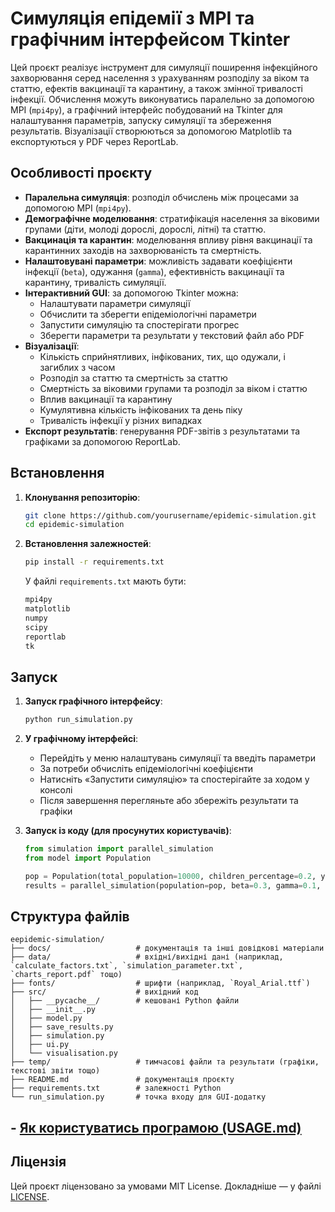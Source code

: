 # Симуляція епідемії з MPI та графічним інтерфейсом Tkinter

Цей проєкт реалізує інструмент для симуляції поширення інфекційного захворювання серед населення з урахуванням розподілу за віком та статтю, ефектів вакцинації та карантину, а також змінної тривалості інфекції. Обчислення можуть виконуватись паралельно за допомогою MPI (`mpi4py`), а графічний інтерфейс побудований на Tkinter для налаштування параметрів, запуску симуляції та збереження результатів. Візуалізації створюються за допомогою Matplotlib та експортуються у PDF через ReportLab.

## Особливості проєкту

- **Паралельна симуляція**: розподіл обчислень між процесами за допомогою MPI (`mpi4py`).
- **Демографічне моделювання**: стратифікація населення за віковими групами (діти, молоді дорослі, дорослі, літні) та статтю.
- **Вакцинація та карантин**: моделювання впливу рівня вакцинації та карантинних заходів на захворюваність та смертність.
- **Налаштовувані параметри**: можливість задавати коефіцієнти інфекції (`beta`), одужання (`gamma`), ефективність вакцинації та карантину, тривалість симуляції.
- **Інтерактивний GUI**: за допомогою Tkinter можна:
  - Налаштувати параметри симуляції
  - Обчислити та зберегти епідеміологічні параметри
  - Запустити симуляцію та спостерігати прогрес
  - Зберегти параметри та результати у текстовий файл або PDF
- **Візуалізації**:
  - Кількість сприйнятливих, інфікованих, тих, що одужали, і загиблих з часом
  - Розподіл за статтю та смертність за статтю
  - Смертність за віковими групами та розподіл за віком і статтю
  - Вплив вакцинації та карантину
  - Кумулятивна кількість інфікованих та день піку
  - Тривалість інфекції у різних випадках
- **Експорт результатів**: генерування PDF-звітів з результатами та графіками за допомогою ReportLab.

## Встановлення

1. **Клонування репозиторію**:
   ```bash
   git clone https://github.com/yourusername/epidemic-simulation.git
   cd epidemic-simulation
   ```

2. **Встановлення залежностей**:
   ```bash
   pip install -r requirements.txt
   ```

   У файлі `requirements.txt` мають бути:
   ```txt
   mpi4py
   matplotlib
   numpy
   scipy
   reportlab
   tk
   ```

## Запуск

1. **Запуск графічного інтерфейсу**:
   ```bash
   python run_simulation.py
   ```

2. **У графічному інтерфейсі**:
   - Перейдіть у меню налаштувань симуляції та введіть параметри
   - За потреби обчисліть епідеміологічні коефіцієнти
   - Натисніть «Запустити симуляцію» та спостерігайте за ходом у консолі
   - Після завершення перегляньте або збережіть результати та графіки

3. **Запуск із коду (для просунутих користувачів)**:
   ```python
   from simulation import parallel_simulation
   from model import Population

   pop = Population(total_population=10000, children_percentage=0.2, young_adults_percentage=0.3, ...)
   results = parallel_simulation(population=pop, beta=0.3, gamma=0.1, days=160, num_processes=4)
   ```

## Структура файлів

```
eepidemic-simulation/
├── docs/                   # документація та інші довідкові матеріали
├── data/                   # вхідні/вихідні дані (наприклад, `calculate_factors.txt`, `simulation_parameter.txt`, `charts_report.pdf` тощо)
├── fonts/                  # шрифти (наприклад, `Royal_Arial.ttf`)
├── src/                    # вихідний код
│   ├── __pycache__/        # кешовані Python файли
│   ├── __init__.py
│   ├── model.py
│   ├── save_results.py
│   ├── simulation.py
│   ├── ui.py
│   └── visualisation.py
├── temp/                   # тимчасові файли та результати (графіки, текстові звіти тощо)
├── README.md               # документація проєкту
├── requirements.txt        # залежності Python
└── run_simulation.py       # точка входу для GUI-додатку
```

## - [Як користуватись програмою (USAGE.md)](docs/USAGE.md)

## Ліцензія

Цей проєкт ліцензовано за умовами MIT License. Докладніше — у файлі [LICENSE](LICENSE).
